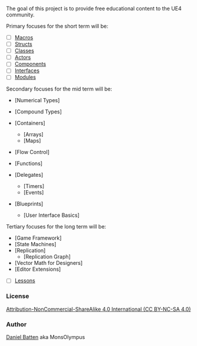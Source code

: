 The goal of this project is to provide free educational content to the UE4 community.

Primary focuses for the short term will be:
- [ ] [Macros](References/Macros.md)
- [ ] [Structs](References/Structs.md)
- [ ] [Classes](References/Classes.md)
- [ ] [Actors](References/Actors.md)
- [ ] [Components](References/Components.md)
- [ ] [Interfaces](References/Interfaces.md)
- [ ] [Modules](References/Modules.md)

Secondary focuses for the mid term will be:
* [Numerical Types]
* [Compound Types]
* [Containers]
  * [Arrays]
  * [Maps]
* [Flow Control]
* [Functions]
* [Delegates]
  * [Timers]
  * [Events]

* [Blueprints]
  * [User Interface Basics]

Tertiary focuses for the long term will be:
* [Game Framework]
* [State Machines]
* [Replication]
  * [Replication Graph]
* [Vector Math for Designers]
* [Editor Extensions]

- [ ] [Lessons](Lessons/Contents.md)

### License
[Attribution-NonCommercial-ShareAlike 4.0 International (CC BY-NC-SA 4.0)](https://creativecommons.org/licenses/by-nc-sa/4.0/)

### Author
[Daniel Batten](https://www.linkedin.com/in/danielbatten/) aka MonsOlympus
